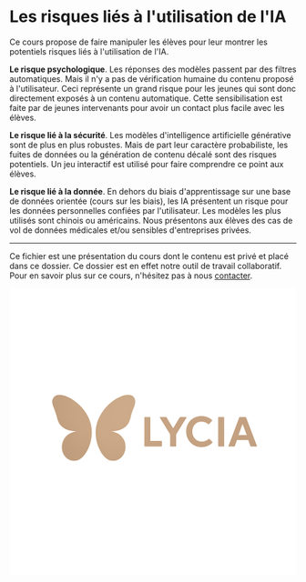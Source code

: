# Les risques liés à l'utilisation de l'IA

Ce cours propose de faire manipuler les élèves pour leur montrer les potentiels risques liés à l'utilisation de l'IA. 

**Le risque psychologique**. Les réponses des modèles passent par des filtres automatiques. Mais il n'y a pas de vérification humaine du contenu proposé à l'utilisateur. Ceci représente un grand risque pour les jeunes qui sont donc directement exposés à un contenu automatique. Cette sensibilisation est faite par de jeunes intervenants pour avoir un contact plus facile avec les élèves. 


**Le risque lié à la sécurité**. Les modèles d'intelligence artificielle générative sont de plus en plus robustes. Mais de part leur caractère probabiliste, les fuites de données ou la génération de contenu décalé sont des risques potentiels. Un jeu interactif est utilisé pour faire comprendre ce point aux élèves. 


**Le risque lié à la donnée**. En dehors du biais d'apprentissage sur une base de données orientée (cours sur les biais), les IA présentent un risque pour les données personnelles confiées par l'utilisateur. Les modèles les plus utilisés sont chinois ou américains. Nous présentons aux élèves des cas de vol de données médicales et/ou sensibles d'entreprises privées. 

---

Ce fichier est une présentation du cours dont le contenu est privé et placé dans ce dossier. Ce dossier est en effet notre outil de travail collaboratif. Pour en savoir plus sur ce cours, n'hésitez pas à nous [contacter](mailto:lycia.formation@gmail.com). 

![Logo](../Resources/Lycia_logo_transparent_bg.png)


